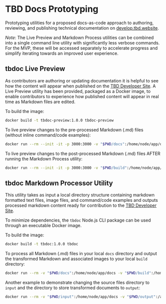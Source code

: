 # TBD Docs Prototyping

Prototyping utilities for a proposed docs-as-code approach to authoring, reviewing, and publishing
technical documentation on [develop.tbd.website](https://developer.tbd.website).

_Note_: The Live Preview and Markdown Process utilities can be combined into a single command line utility with
significantly less verbose commands.  For the MVP, these will be accessed separately to accelerate progress and simplify
iterating towards an improved user experience.

## tbdoc Live Preview

As contributors are authoring or updating documentation it is helpful to see how the content will appear when published
on the [TBD Developer Site](https://tbd.developer.website).  A Live Preview utility has been provided, packaged as a
Docker image, to enable contributors to experience how published content will appear in real time as Markdown files
are edited.

To build the image:

```sh
docker build -t tbdoc-preview:1.0.0 tbdoc-preview
```

To live preview changes to the pre-processed Markdown (.md) files (without inline command/code examples):

```sh
docker run --rm --init -it -p 3000:3000 -v "$PWD/docs":/home/node/app/docs tbdoc-preview:1.0.0
```

To live preview changes to the post-processed Markdown (.md) files AFTER running the Markdown Process utility:

```sh
docker run --rm --init -it -p 3000:3000 -v "$PWD/build":/home/node/app/docs tbdoc-preview:1.0.0
```

## tbdoc Markdown Processor Utility

This utility takes as input a local directory structure containing markdown formatted text files, image files,
and command/code examples and outputs processed markdown content ready for contribution to the
[TBD Developer Site](https://developer.tbd.website).

To minimize dependencies, the `tbdoc` Node.js CLI package can be used through an executable Docker
image.

To build the image:

```sh
docker build -t tbdoc:1.0.0 tbdoc
```

To process all Markdown (.md) files in your local `docs` directory and output the transformed
Markdown and associated images to your local `build` directory:

```sh
docker run --rm -v "$PWD/docs":/home/node/app/docs -v "$PWD/build":/home/node/app/build tbdoc:1.0.0
```

Another example to demonstrate changing the source files directory to `input` and the
directory to store transformed documents to `output`:

```sh
docker run --rm -v "$PWD/input":/home/node/app/docs -v "$PWD/output":/app/build tbdoc:1.0.0
```